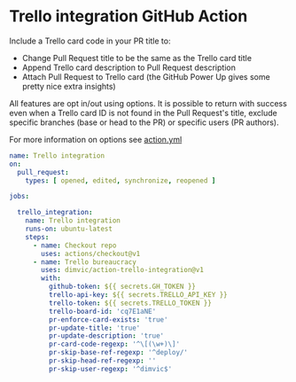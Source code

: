 # Trello integration GitHub Action

Include a Trello card code in your PR title to:

- Change Pull Request title to be the same as the Trello card title
- Append Trello card description to Pull Request description
- Attach Pull Request to Trello card (the GitHub Power Up gives some pretty nice extra insights)

All features are opt in/out using options. It is possible to return with success even when a Trello card ID is not found
in the Pull Request's title, exclude specific branches (base or head to the PR) or specific users (PR authors).

For more information on options see [action.yml](./action.yml)

```yml
name: Trello integration
on:
  pull_request:
    types: [ opened, edited, synchronize, reopened ]

jobs:

  trello_integration:
    name: Trello integration
    runs-on: ubuntu-latest
    steps:
      - name: Checkout repo
        uses: actions/checkout@v1
      - name: Trello bureaucracy
        uses: dimvic/action-trello-integration@v1
        with:
          github-token: ${{ secrets.GH_TOKEN }}
          trello-api-key: ${{ secrets.TRELLO_API_KEY }}
          trello-token: ${{ secrets.TRELLO_TOKEN }}
          trello-board-id: 'cq7E1aNE'
          pr-enforce-card-exists: 'true'
          pr-update-title: 'true'
          pr-update-description: 'true'
          pr-card-code-regexp: '^\[(\w+)\]'
          pr-skip-base-ref-regexp: '^deploy/'
          pr-skip-head-ref-regexp: ''
          pr-skip-user-regexp: '^dimvic$'
```
